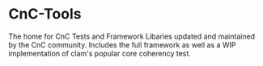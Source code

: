 # CnC-Tools
The home for CnC Tests and Framework Libaries updated and maintained by the CnC community.  Includes the full framework as well as a WIP implementation of clam's popular core coherency test.
